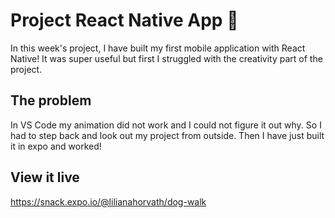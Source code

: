 # Project React Native App 📱
In this week's project, I have built my first mobile application with React Native! It was super useful but first I struggled with the creativity part of the project.

## The problem
In VS Code my animation did not work and I could not figure it out why. So I had to step back and look out my project from outside. Then I have just built it in expo and worked!

## View it live
https://snack.expo.io/@lilianahorvath/dog-walk
